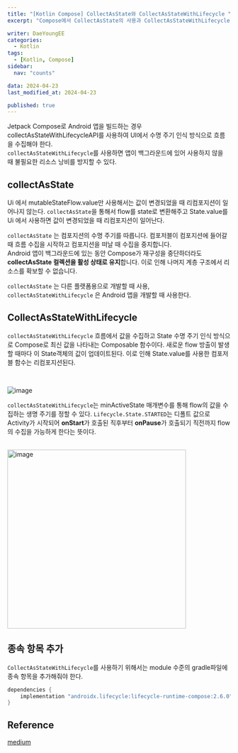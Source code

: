 ```yaml
---
title: "[Kotlin Compose] CollectAsState와 CollectAsStateWithLifecycle "
excerpt: "Compose에서 CollectAsState의 사용과 CollectAsStateWithLifecycle 필요성에 대해 알아보자. "

writer: DaeYoungEE
categories:
  - Kotlin
tags:
  - [Kotlin, Compose]
sidebar:
  nav: "counts"

data: 2024-04-23
last_modified_at: 2024-04-23

published: true
---
```


Jetpack Compose로 Android 앱을 빌드하는 경우 collectAsStateWithLifecycleAPI를 사용하여 UI에서 수명 주기 인식 방식으로 흐름을 수집해야 한다.  
`collectAsStateWithLifecycle`를 사용하면 앱이 백그라운드에 있어 사용하지 않을 때 불필요한 리소스 낭비를 방지할 수 있다.

## collectAsState

Ui 에서 mutableStateFlow.value만 사용해서는 값이 변경되었을 때 리컴포지션이 일어나지 않는다. `collectAsState`을 통해서 flow를 state로 변환해주고 State.value를 Ui 에서 사용하면 값이 변경되었을 때 리컴포지션이 일어난다.

`collectAsState` 는 컴포지션의 수명 주기를 따릅니다. 컴포저블이 컴포지션에 들어갈 때 흐름 수집을 시작하고 컴포지션을 떠날 때 수집을 중지합니다.  
Android 앱이 백그라운드에 있는 동안 Compose가 재구성을 중단하더라도 **collectAsState 컬렉션을 활성 상태로 유지**합니다. 이로 인해 나머지 계층 구조에서 리소스를 확보할 수 없습니다.

`collectAsState` 는 다른 플랫폼용으로 개발할 때 사용, `collectAsStateWithLifecycle` 은 Android 앱을 개발할 때 사용한다.

## CollectAsStateWithLifecycle

`collectAsStateWithLifecycle` 흐름에서 값을 수집하고 State 수명 주기 인식 방식으로 Compose로 최신 값을 나타내는 Composable 함수이다. 새로운 flow 방출이 발생할 때마다 이 State객체의 값이 업데이트된다. 이로 인해 State.value를 사용한 컴포저블 함수는 리컴포지션된다.

<br>

![image](https://github.com/DaeYoungee/Compose_study/assets/121485300/ada831ab-d658-499e-bef9-23ba7e1c9304)

`collectAsStateWithLifecycle`는 minActiveState 매개변수를 통해 flow의 값을 수집하는 생명 주기를 정할 수 있다. `Lifecycle.State.STARTED`는 디폴트 값으로 Activity가 시작되어 **onStart**가 호출된 직후부터 **onPause**가 호출되기 직전까지 flow의 수집을 가능하게 한다는 뜻이다.

<br>

<img width="403" alt="image" src="https://github.com/DaeYoungee/Compose_study/assets/121485300/bd7c7d84-18d7-4c9e-b5fa-024aa905220b">

## 종속 항목 추가

`CollectAsStateWithLifecycle`를 사용하기 위해서는 module 수준의 gradle파일에 종속 항목을 추가해줘야 한다.

```kotlin
dependencies {
    implementation "androidx.lifecycle:lifecycle-runtime-compose:2.6.0"
}
```

## Reference

[medium](https://medium.com/androiddevelopers/consuming-flows-safely-in-jetpack-compose-cde014d0d5a3)
